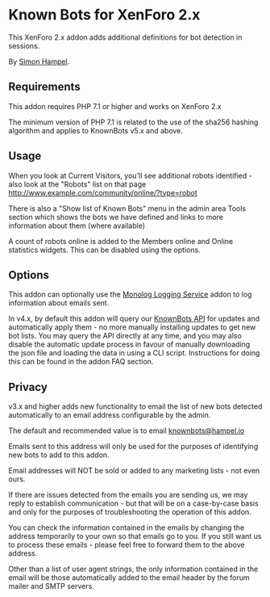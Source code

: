 Known Bots for XenForo 2.x
==========================

This XenForo 2.x addon adds additional definitions for bot detection in sessions.

By [Simon Hampel](https://twitter.com/SimonHampel).

Requirements
------------

This addon requires PHP 7.1 or higher and works on XenForo 2.x

The minimum version of PHP 7.1 is related to the use of the sha256 hashing algorithm and applies to KnownBots v5.x and 
above.

Usage
-----

When you look at Current Visitors, you'll see additional robots identified - also look at the "Robots" list on that page
 http://www.example.com/community/online/?type=robot
 
There is also a "Show list of Known Bots" menu in the admin area Tools section which shows the bots we have defined and
links to more information about them (where available)

A count of robots online is added to the Members online and Online statistics widgets. This can be disabled using the
options.

Options
-------

This addon can optionally use the [Monolog Logging Service](https://xenforo.com/community/resources/monolog-logging-service.6080/)
addon to log information about emails sent.

In v4.x, by default this addon will query our [KnownBots API](https://knownbots.hampel.io/api/bots) for updates and 
automatically apply them - no more manually installing updates to get new bot lists. You may query the API directly at 
any time, and you may also disable the automatic update process in favour of manually downloading the json file and
loading the data in using a CLI script. Instructions for doing this can be found in the addon FAQ section.  

Privacy
-------

v3.x and higher adds new functionality to email the list of new bots detected automatically to an email address 
configurable by the admin.

The default and recommended value is to email knownbots@hampel.io

Emails sent to this address will only be used for the purposes of identifying new bots to add to this addon.

Email addresses will NOT be sold or added to any marketing lists - not even ours.

If there are issues detected from the emails you are sending us, we may reply to establish communication - but that will
be on a case-by-case basis and only for the purposes of troubleshooting the operation of this addon.

You can check the information contained in the emails by changing the address temporarily to your own so that emails go
to you. If you still want us to process these emails - please feel free to forward them to the above address.

Other than a list of user agent strings, the only information contained in the email will be those automatically added 
to the email header by the forum mailer and SMTP servers.
